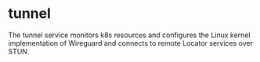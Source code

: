 # tunnel

The tunnel service monitors k8s resources and configures the Linux kernel implementation of Wireguard and connects to remote Locator services over STUN.
